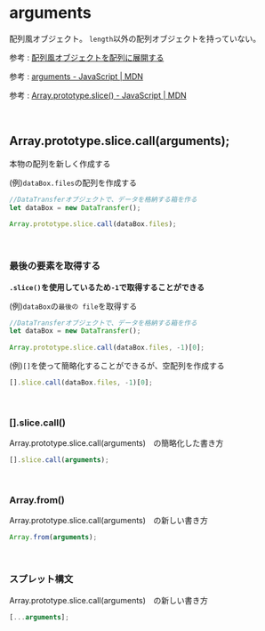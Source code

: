 # arguments
配列風オブジェクト。
`length`以外の配列オブジェクトを持っていない。

参考 : [配列風オブジェクトを配列に展開する](https://www.konosumi.net/entry/2019/05/26/220321)
  
参考 : [arguments - JavaScript | MDN](https://developer.mozilla.org/ja/docs/Web/JavaScript/Reference/Functions/arguments)
  
参考 : [Array.prototype.slice() - JavaScript | MDN](https://developer.mozilla.org/ja/docs/Web/JavaScript/Reference/Global_Objects/Array/slice)
  
<br>

## Array.prototype.slice.call(arguments);
本物の配列を新しく作成する
  
(例)`dataBox.files`の配列を作成する
```js
//DataTransferオブジェクトで、データを格納する箱を作る
let dataBox = new DataTransfer();
    
Array.prototype.slice.call(dataBox.files);
```

<br>

### 最後の要素を取得する
**`.slice()`を使用しているため`-1`で取得することができる**
  
(例)`dataBox`の`最後の file`を取得する
```js
//DataTransferオブジェクトで、データを格納する箱を作る
let dataBox = new DataTransfer();
    
Array.prototype.slice.call(dataBox.files, -1)[0];
```

(例)`[]`を使って簡略化することができるが、空配列を作成する
```js
[].slice.call(dataBox.files, -1)[0];
```

<br>

### [].slice.call()
Array.prototype.slice.call(arguments)　の簡略化した書き方

```js
[].slice.call(arguments);
```

<br>

### Array.from()
Array.prototype.slice.call(arguments)　の新しい書き方

```js
Array.from(arguments);
```

<br>

### スプレット構文
Array.prototype.slice.call(arguments)　の新しい書き方
  
```js
[...arguments];
```

